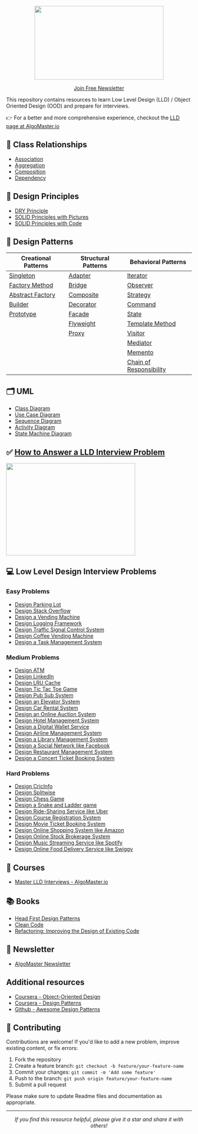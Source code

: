 <p align="center">
  <img src="images/lld-repo-logo.png" width="350" height="200">
</p>
<p align="center">
  <a href="https://blog.algomaster.io/">Join Free Newsletter</a>
</p>

This repository contains resources to learn Low Level Design (LLD) / Object Oriented Design (OOD) and prepare for interviews.

👉 For a better and more comprehensive experience, checkout the [LLD page at AlgoMaster.io](https://algomaster.io/learn/lld)

## 🔗 Class Relationships
- [Association](https://algomaster.io/learn/lld/association)
- [Aggregation](https://algomaster.io/learn/lld/aggregation)
- [Composition](https://algomaster.io/learn/lld/composition)
- [Dependency](https://algomaster.io/learn/lld/dependency)

## 🧭 Design Principles
- [DRY Principle](https://algomaster.io/learn/lld/dry)
- [SOLID Principles with Pictures](https://medium.com/backticks-tildes/the-s-o-l-i-d-principles-in-pictures-b34ce2f1e898)
- [SOLID Principles with Code](https://www.geeksforgeeks.org/system-design/solid-principle-in-programming-understand-with-real-life-examples/)

## 🧩 Design Patterns

| **Creational Patterns**                                                       | **Structural Patterns**                                         | **Behavioral Patterns**                                                               |
| ----------------------------------------------------------------------------- | --------------------------------------------------------------- | ------------------------------------------------------------------------------------- |
| [Singleton](https://algomaster.io/learn/lld/singleton)            | [Adapter](https://algomaster.io/learn/lld/adapter)     | [Iterator](https://algomaster.io/learn/lld/iterator)                         |
| [Factory Method](https://algomaster.io/learn/lld/factory-method)     | [Bridge](https://algomaster.io/learn/lld/bridge)       | [Observer](https://algomaster.io/learn/lld/observer)                         |
| [Abstract Factory](https://algomaster.io/learn/lld/abstract-factory) | [Composite](https://algomaster.io/learn/lld/composite) | [Strategy](https://algomaster.io/learn/lld/strategy)                         |
| [Builder](https://algomaster.io/learn/lld/builder)                   | [Decorator](https://algomaster.io/learn/lld/decorator) | [Command](https://algomaster.io/learn/lld/command)                           |
| [Prototype](https://algomaster.io/learn/lld/prototype)               | [Facade](https://algomaster.io/learn/lld/facade)       | [State](https://algomaster.io/learn/lld/state)                               |
|                                                                               | [Flyweight](https://algomaster.io/learn/lld/flyweight) | [Template Method](https://algomaster.io/learn/lld/template-method)           |
|                                                                               | [Proxy](https://algomaster.io/learn/lld/proxy)         | [Visitor](https://algomaster.io/learn/lld/visitor)                           |
|                                                                               |                                                                 | [Mediator](https://algomaster.io/learn/lld/mediator)                         |
|                                                                               |                                                                 | [Memento](https://algomaster.io/learn/lld/memento)                           |
|                                                                               |                                                                 | [Chain of Responsibility](https://algomaster.io/learn/lld/chain-of-responsibility) |

## 🗂️ UML
- [Class Diagram](https://blog.algomaster.io/p/uml-class-diagram-explained-with-examples)
- [Use Case Diagram](https://blog.algomaster.io/p/119449cd-b003-46da-9e4d-0eb356d216d8)
- [Sequence Diagram](https://blog.algomaster.io/p/4dd99bdc-5c35-4a80-bc53-1777cb57aa05)
- [Activity Diagram](https://www.visual-paradigm.com/guide/uml-unified-modeling-language/what-is-activity-diagram/)
- [State Machine Diagram](https://www.visual-paradigm.com/guide/uml-unified-modeling-language/what-is-state-machine-diagram/)

## ✅ [How to Answer a LLD Interview Problem](https://blog.algomaster.io/p/how-to-answer-a-lld-interview-problem)
<img src="images/interview-template.png" width="350" height="250">

## 💻 Low Level Design Interview Problems
### Easy Problems

- [Design Parking Lot](problems/parking-lot.md)
- [Design Stack Overflow](problems/stack-overflow.md)
- [Design a Vending Machine](problems/vending-machine.md)
- [Design Logging Framework](problems/logging-framework.md)
- [Design Traffic Signal Control System](problems/traffic-signal.md)
- [Design Coffee Vending Machine](problems/coffee-vending-machine.md)
- [Design a Task Management System](problems/task-management-system.md)

### Medium Problems

- [Design ATM](problems/atm.md)
- [Design LinkedIn](problems/linkedin.md)
- [Design LRU Cache](problems/lru-cache.md)
- [Design Tic Tac Toe Game](problems/tic-tac-toe.md)
- [Design Pub Sub System](problems/pub-sub-system.md)
- [Design an Elevator System](problems/elevator-system.md)
- [Design Car Rental System](problems/car-rental-system.md)
- [Design an Online Auction System](problems/online-auction-system.md)
- [Design Hotel Management System](problems/hotel-management-system.md)
- [Design a Digital Wallet Service](problems/digital-wallet-service.md)
- [Design Airline Management System](problems/airline-management-system.md)
- [Design a Library Management System](problems/library-management-system.md)
- [Design a Social Network like Facebook](problems/social-networking-service.md)
- [Design Restaurant Management System](problems/restaurant-management-system.md)
- [Design a Concert Ticket Booking System](problems/concert-ticket-booking-system.md)

### Hard Problems

- [Design CricInfo](problems/cricinfo.md)
- [Design Splitwise](problems/splitwise.md)
- [Design Chess Game](problems/chess-game.md)
- [Design a Snake and Ladder game](problems/snake-and-ladder.md)
- [Design Ride-Sharing Service like Uber](problems/ride-sharing-service.md)
- [Design Course Registration System](problems/course-registration-system.md)
- [Design Movie Ticket Booking System](problems/movie-ticket-booking-system.md)
- [Design Online Shopping System like Amazon](problems/online-shopping-service.md)
- [Design Online Stock Brokerage System](problems/online-stock-brokerage-system.md)
- [Design Music Streaming Service like Spotify](problems/music-streaming-service.md)
- [Design Online Food Delivery Service like Swiggy](problems/food-delivery-service.md)

## 📇 Courses
- [Master LLD Interviews - AlgoMaster.io](https://algomaster.io/learn/lld/what-is-lld)

## 📚 Books
- [Head First Design Patterns](https://www.amazon.in/dp/9385889753)
- [Clean Code](https://www.amazon.in/dp/B001GSTOAM)
- [Refactoring: Improving the Design of Existing Code](https://www.amazon.in/dp/0134757599)

## 📩 Newsletter
- [AlgoMaster Newsletter](https://blog.algomaster.io/)

## Additional resources
- [Coursera - Object-Oriented Design](https://www.coursera.org/learn/object-oriented-design)
- [Coursera - Design Patterns](https://www.coursera.org/learn/design-patterns)
- [Github - Awesome Design Patterns](https://github.com/DovAmir/awesome-design-patterns)

## 🤝 Contributing
Contributions are welcome! If you'd like to add a new problem, improve existing content, or fix errors:
1. Fork the repository
2. Create a feature branch: `git checkout -b feature/your-feature-name`
3. Commit your changes: `git commit -m 'Add some feature'`
4. Push to the branch: `git push origin feature/your-feature-name`
5. Submit a pull request

Please make sure to update Readme files and documentation as appropriate.

---

<p align="center">
  <i>If you find this resource helpful, please give it a star and share it with others!</i>
</p>

